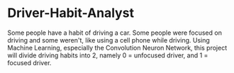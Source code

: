 # Driver-Habit-Analyst
Some people have a habit of driving a car. Some people were focused on driving and some weren't, like using a cell phone while driving. Using Machine Learning, especially the Convolution Neuron Network, this project will divide driving habits into 2, namely 0 = unfocused driver, and 1 = focused driver.

